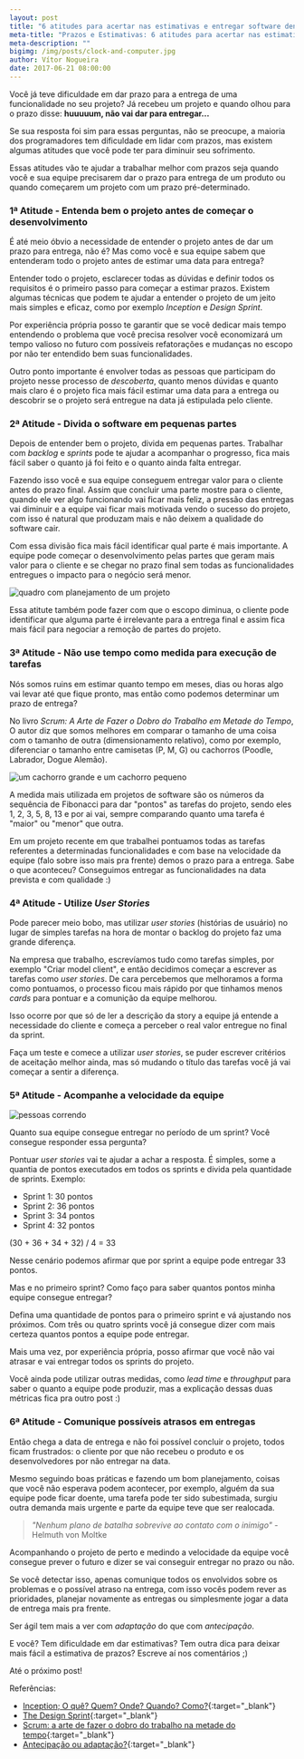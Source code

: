 ```yaml
---
layout: post
title: "6 atitudes para acertar nas estimativas e entregar software dentro do prazo"
meta-title: "Prazos e Estimativas: 6 atitudes para acertar nas estimativas e entregar software dentro do prazo"
meta-description: ""
bigimg: /img/posts/clock-and-computer.jpg
author: Vítor Nogueira
date: 2017-06-21 08:00:00
---
```


Você já teve dificuldade em dar prazo para a entrega de uma funcionalidade no seu projeto? Já recebeu um projeto e quando olhou para o prazo disse: **huuuuum, não vai dar para entregar...**

Se sua resposta foi sim para essas perguntas, não se preocupe, a maioria dos programadores tem dificuldade em lidar com prazos, mas existem algumas atitudes que você pode ter para diminuir seu sofrimento.

Essas atitudes vão te ajudar a trabalhar melhor com prazos seja quando você e sua equipe precisarem dar o prazo para entrega de um produto ou quando começarem um projeto com um prazo pré-determinado.

### 1ª Atitude - Entenda bem o projeto antes de começar o desenvolvimento

É até meio óbvio a necessidade de entender o projeto antes de dar um prazo para entrega, não é? Mas como você e sua equipe sabem que entenderam todo o projeto antes de estimar uma data para entrega?

Entender todo o projeto, esclarecer todas as dúvidas e definir todos os requisitos é o primeiro passo para começar a estimar prazos. Existem algumas técnicas que podem te ajudar a entender o projeto de um jeito mais simples e eficaz, como por exemplo *Inception* e *Design Sprint*.

Por experiência própria posso te garantir que se você dedicar mais tempo entendendo o problema que você precisa resolver você economizará um tempo valioso no futuro com possíveis refatorações e mudanças no escopo por não ter entendido bem suas funcionalidades.

Outro ponto importante é envolver todas as pessoas que participam do projeto nesse processo de *descoberta*, quanto menos dúvidas e quanto mais claro é o projeto fica mais fácil estimar uma data para a entrega ou descobrir se o projeto será entregue na data já estipulada pelo cliente.

### 2ª Atitude - Divida o software em pequenas partes

Depois de entender bem o projeto, divida em pequenas partes. Trabalhar com *backlog* e *sprints* pode te ajudar a acompanhar o progresso, fica mais fácil saber o quanto já foi feito e o quanto ainda falta entregar.

Fazendo isso você e sua equipe conseguem entregar valor para o cliente antes do prazo final. Assim que concluir uma parte mostre para o cliente, quando ele ver algo funcionando vai ficar mais feliz, a pressão das entregas vai diminuir e a equipe vai ficar mais motivada vendo o sucesso do projeto, com isso é natural que produzam mais e não deixem a qualidade do software cair.

Com essa divisão fica mais fácil identificar qual parte é mais importante. A equipe pode começar o desenvolvimento pelas partes que geram mais valor para o cliente e se chegar no prazo final sem todas as funcionalidades entregues o impacto para o negócio será menor.

![quadro com planejamento de um projeto](/img/posts/board-planning.jpg)

Essa atitute também pode fazer com que o escopo diminua, o cliente pode identificar que alguma parte é irrelevante para a entrega final e assim fica mais fácil para negociar a remoção de partes do projeto.

### 3ª Atitude - Não use tempo como medida para execução de tarefas

Nós somos ruins em estimar quanto tempo em meses, dias ou horas algo vai levar até que fique pronto, mas então como podemos determinar um prazo de entrega?

No livro *Scrum: A Arte de Fazer o Dobro do Trabalho em Metade do Tempo*, O autor diz que somos melhores em comparar o tamanho de uma coisa com o tamanho de outra (dimensionamento relativo), como por exemplo, diferenciar o tamanho entre camisetas (P, M, G) ou cachorros (Poodle, Labrador, Dogue Alemão).

![um cachorro grande e um cachorro pequeno](/img/posts/small-and-big-dogs.jpg)

A medida mais utilizada em projetos de software são os números da sequência de Fibonacci para dar "pontos" as tarefas do projeto, sendo eles 1, 2, 3, 5, 8, 13 e por ai vai, sempre comparando quanto uma tarefa é "maior" ou "menor" que outra.

Em um projeto recente em que trabalhei pontuamos todas as tarefas referentes a determinadas funcionalidades e com base na velocidade da equipe (falo sobre isso mais pra frente) demos o prazo para a entrega. Sabe o que aconteceu? Conseguimos entregar as funcionalidades na data prevista e com qualidade :)

### 4ª Atitude - Utilize *User Stories*

Pode parecer meio bobo, mas utilizar *user stories* (histórias de usuário) no lugar de simples tarefas na hora de montar o backlog do projeto faz uma grande diferença.

Na empresa que trabalho, escrevíamos tudo como tarefas simples, por exemplo "Criar model client", e então decidimos começar a escrever as tarefas como *user stories*. De cara percebemos que melhoramos a forma como pontuamos, o processo ficou mais rápido por que tinhamos menos *cards* para pontuar e a comunição da equipe melhorou.

Isso ocorre por que só de ler a descrição da story a equipe já entende a necessidade do cliente e começa a perceber o real valor entregue no final da sprint.

Faça um teste e comece a utilizar *user stories*, se puder escrever critérios de aceitação melhor ainda, mas só mudando o título das tarefas você já vai começar a sentir a diferença.

### 5ª Atitude - Acompanhe a velocidade da equipe

![pessoas correndo](/img/posts/running.jpg)

Quanto sua equipe consegue entregar no período de um sprint? Você consegue responder essa pergunta?

Pontuar *user stories* vai te ajudar a achar a resposta. É simples, some a quantia de pontos executados em todos os sprints e divida pela quantidade de sprints. Exemplo:

- Sprint 1: 30 pontos
- Sprint 2: 36 pontos
- Sprint 3: 34 pontos
- Sprint 4: 32 pontos

(30 + 36 + 34 + 32) / 4 = 33

Nesse cenário podemos afirmar que por sprint a equipe pode entregar 33 pontos.

Mas e no primeiro sprint? Como faço para saber quantos pontos minha equipe consegue entregar?

Defina uma quantidade de pontos para o primeiro sprint e vá ajustando nos próximos. Com três ou quatro sprints você já consegue dizer com mais certeza quantos pontos a equipe pode entregar.

Mais uma vez, por experiência própria, posso afirmar que você não vai atrasar e vai entregar todos os sprints do projeto.

Você ainda pode utilizar outras medidas, como *lead time* e *throughput* para saber o quanto a equipe pode produzir, mas a explicação dessas duas métricas fica pra outro post :)

### 6ª Atitude - Comunique possíveis atrasos em entregas

Então chega a data de entrega e não foi possível concluir o projeto, todos ficam frustrados: o cliente por que não recebeu o produto e os desenvolvedores por não entregar na data.

Mesmo seguindo boas práticas e fazendo um bom planejamento, coisas que você não esperava podem acontecer, por exemplo, alguém da sua equipe pode ficar doente, uma tarefa pode ter sido subestimada, surgiu outra demanda mais urgente e parte da equipe teve que ser realocada.

> *"Nenhum plano de batalha sobrevive ao contato com o inimigo"* - Helmuth von Moltke

Acompanhando o projeto de perto e medindo a velocidade da equipe você consegue prever o futuro e dizer se vai conseguir entregar no prazo ou não.

Se você detectar isso, apenas comunique todos os envolvidos sobre os problemas e o possível atraso na entrega, com isso vocês podem rever as prioridades, planejar novamente as entregas ou simplesmente jogar a data de entrega mais pra frente.

Ser ágil tem mais a ver com *adaptação* do que com *antecipação*.

E você? Tem dificuldade em dar estimativas? Tem outra dica para deixar mais fácil a estimativa de prazos? Escreve aí nos comentários ;)

Até o próximo post!

Referências:

- [Inception; O quê? Quem? Onde? Quando? Como?](http://www.caroli.org/inception-o-que-quem-onde-quando-como/){:target="_blank"}
- [The Design Sprint](http://www.gv.com/sprint/){:target="_blank"}
- [Scrum: a arte de fazer o dobro do trabalho na metade do tempo](https://www.amazon.com.br/Scrum-fazer-dobro-trabalho-metade-ebook/dp/B01N0QKCL5){:target="_blank"}
- [Antecipação ou adaptação?](http://www.fabiocruz.com.br/antecipacao-ou-adaptacao/){:target="_blank"}